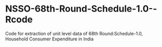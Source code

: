 # NSSO-68th-Round-Schedule-1.0--Rcode
Code for extraction of unit level data of 68th Round:Schedule-1.0, Household Consumer Expenditure in India
